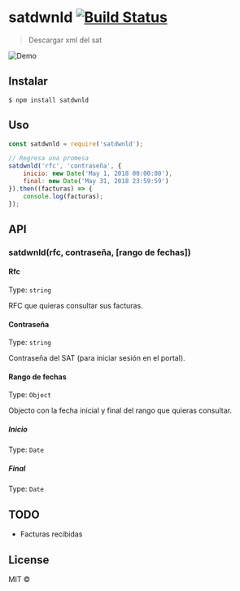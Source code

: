 # satdwnld [![Build Status](https://travis-ci.org/NTHINGs/satdwnld.svg?branch=master)](https://travis-ci.org/NTHINGs/satdwnld)

> Descargar xml del sat

![Demo](https://raw.githubusercontent.com/NTHINGs/satdwnld/master/run.gif)

## Instalar

```
$ npm install satdwnld
```


## Uso

```js
const satdwnld = require('satdwnld');

// Regresa una promesa
satdwnld('rfc', 'contraseña', {
    inicio: new Date('May 1, 2018 00:00:00'),
    final: new Date('May 31, 2018 23:59:59')
}).then((facturas) => {
    console.log(facturas);
});
```


## API

### satdwnld(rfc, contraseña, [rango de fechas])

#### Rfc

Type: `string`

RFC que quieras consultar sus facturas.

#### Contraseña

Type: `string`

Contraseña del SAT (para iniciar sesión en el portal).

#### Rango de fechas

Type: `Object`

Objecto con la fecha inicial y final del rango que quieras consultar.

##### Inicio

Type: `Date`

##### Final

Type: `Date`

## TODO

- Facturas recibidas

## License

MIT © [](http://none)
